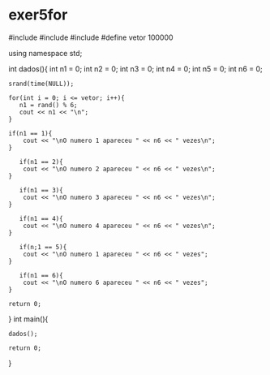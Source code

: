 # exer5for
#include<iostream>
#include<cstdlib>
#include<ctime>
#define vetor 100000

using namespace std;

int dados(){
	int n1 = 0;
	int n2 = 0;
	int n3 = 0;
	int n4 = 0;
	int n5 = 0;
	int n6 = 0;

	srand(time(NULL));

	for(int i = 0; i <= vetor; i++){
	   n1 = rand() % 6;
	   cout << n1 << "\n";
	}

	if(n1 == 1){
	   	cout << "\nO numero 1 apareceu " << n6 << " vezes\n";
	}

	   if(n1 == 2){
	   	cout << "\nO numero 2 apareceu " << n6 << " vezes\n";
	}

	   if(n1 == 3){
	   	cout << "\nO numero 3 apareceu " << n6 << " vezes\n";
	}

	   if(n1 == 4){
	   	cout << "\nO numero 4 apareceu " << n6 << " vezes\n";
	}

	   if(n;1 == 5){
	   	cout << "\nO numero 1 apareceu " << n6 << " vezes";
	}

	   if(n1 == 6){
	   	cout << "\nO numero 6 apareceu " << n6 << " vezes";
	}

	return 0;
}
int main(){

	dados();

	return 0;
}
